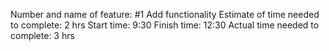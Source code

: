 Number and name of feature: #1 Add functionality
Estimate of time needed to complete: 2 hrs
Start time: 9:30
Finish time: 12:30
Actual time needed to complete: 3 hrs
